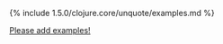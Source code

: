 {% include 1.5.0/clojure.core/unquote/examples.md %}

[Please add examples!](https://github.com/arrdem/grimoire/edit/master/_includes/1.6.0/clojure.core/unquote/examples.md)
